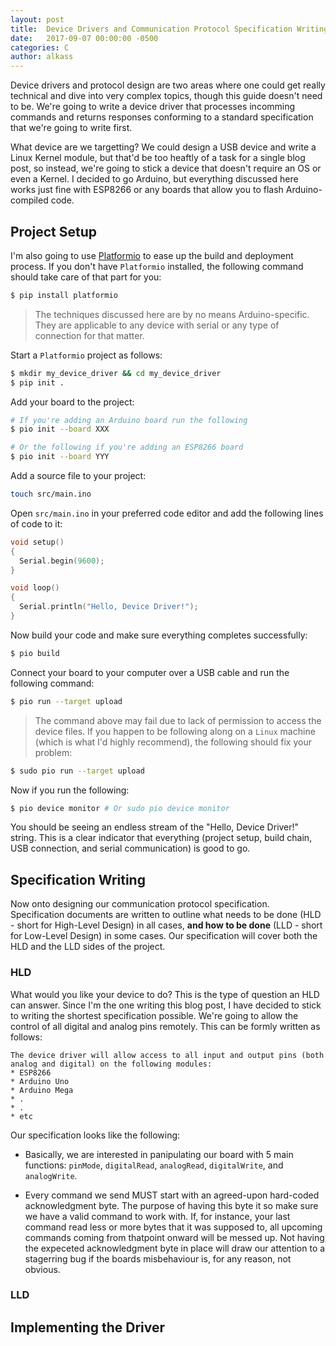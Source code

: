 ```yaml
---
layout: post
title:  Device Drivers and Communication Protocol Specification Writing
date:   2017-09-07 00:00:00 -0500
categories: C
author: alkass
---
```


Device drivers and protocol design are two areas where one could get really technical and dive into very complex topics, though this guide doesn't need to be. We're going to write a device driver that processes incomming commands and returns responses conforming to a standard specification that we're going to write first.

What device are we targetting? We could design a USB device and write a Linux Kernel module, but that'd be too heaftly of a task for a single blog post, so instead, we're going to stick a device that doesn't require an OS or even a Kernel. I decided to go Arduino, but everything discussed here works just fine with ESP8266 or any boards that allow you to flash Arduino-compiled code.

## Project Setup

I'm also going to use [Platformio](http://platformio.org/) to ease up the build and deployment process. If you don't have `Platformio` installed, the following command should take care of that part for you:

```bash
$ pip install platformio
```

> The techniques discussed here are by no means Arduino-specific. They are applicable to any device with serial or any type of connection for that matter.

Start a `Platformio` project as follows:

```bash
$ mkdir my_device_driver && cd my_device_driver
$ pip init .
```

Add your board to the project:

```bash
# If you're adding an Arduino board run the following
$ pio init --board XXX

# Or the following if you're adding an ESP8266 board
$ pio init --board YYY
```

Add a source file to your project:

```bash
touch src/main.ino
```

Open `src/main.ino` in your preferred code editor and add the following lines of code to it:

```c
void setup()
{
  Serial.begin(9600);
}

void loop()
{
  Serial.println("Hello, Device Driver!");
}
```

Now build your code and make sure everything completes successfully:

```bash
$ pio build
```

Connect your board to your computer over a USB cable and run the following command:

```bash
$ pio run --target upload
```

> The command above may fail due to lack of permission to access the device files. If you happen to be following along on a `Linux` machine (which is what I'd highly recommend), the following should fix your problem:

```bash
$ sudo pio run --target upload
```

Now if you run the following:
```bash
$ pio device monitor # Or sudo pio device monitor
```

You should be seeing an endless stream of the "Hello, Device Driver!" string. This is a clear indicator that everything (project setup, build chain, USB connection, and serial communication) is good to go.

## Specification Writing
Now onto designing our communication protocol specification. Specification documents are written to outline what needs to be done (HLD - short for High-Level Design) in all cases, <b>and how to be done</b> (LLD - short for Low-Level Design) in some cases.
Our specification will cover both the HLD and the LLD sides of the project.

### HLD
What would you like your device to do? This is the type of question an HLD can answer. Since I'm the one writing this blog post, I have decided to stick to writing the shortest specification possible. We're going to allow the control of all digital and analog pins remotely. This can be formly written as follows:

```
The device driver will allow access to all input and output pins (both analog and digital) on the following modules:
* ESP8266
* Arduino Uno
* Arduino Mega
* .
* . 
* etc
```

Our specification looks like the following:

* Basically, we are interested in panipulating our board with 5 main functions: `pinMode`, `digitalRead`, `analogRead`, `digitalWrite`, and `analogWrite`.

* Every command we send MUST start with an agreed-upon hard-coded acknowledgment byte. The purpose of having this byte it so make sure we have a valid command to work with. If, for instance, your last command read less or more bytes that it was supposed to, all upcoming commands coming from thatpoint onward will be messed up. Not having the expeceted acknowledgment byte in place will draw our attention to a stagerring bug if the boards misbehaviour is, for any reason, not obvious.

### LLD

## Implementing the Driver

